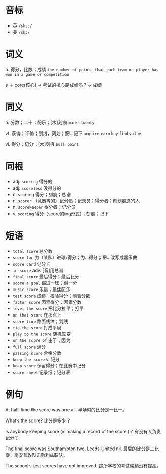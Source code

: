 # 音标

- 英 `/skɔː/`
- 美 `/skɔ/`

# 词义

n. 得分，比数；成绩
`the number of points that each team or player has won in a game or competition`



s ＋ core(核心) → 考试的核心是成绩吗？→ 成绩

# 同义

n. 分数；二十；配乐；[木]刻痕
`marks` `twenty`

vt. 获得；评价；划线，刻划；把…记下
`acquire` `earn` `buy` `find` `value`

vi. 得分；记分；[木]刻痕
`bull point`

# 同根

- adj. `scoring` 得分的
- adj. `scoreless` 没得分的
- n. `scoring` 得分；刻痕；总谱
- n. `scorer` （竞赛等的）记分员；记录员；得分者；刻划痕迹的人
- n. `scorekeeper` 得分者；记分员
- v. `scoring` 得分（score的ing形式）；刻痕；记下

# 短语

- `total score` 总分数
- `score for` 为（某队）进球/得分；为…得分；把…改写成器乐曲
- `score card` 记分卡
- `in score` adv. [音]用总谱
- `final score` 最后得分；最后比分
- `score a goal` 踢进一球；得一分
- `music score` 乐谱；最佳配乐
- `test score` 成绩；校验得分；测验分数
- `factor score` 因素得分；因素分数
- `level the score` 把比分拉平；打平
- `on that score` 在那点上
- `score line` 路面线纹；划线
- `tie the score` 打成平局
- `play to the score` 随机应变
- `on the score of` 由于；因为
- `full score` 满分
- `passing score` 合格分数
- `keep the score` v. 记分
- `keep score` 保留得分；在比赛中记分
- `score sheet` 记录纸；记分表

# 例句

At half-time the score was one all.
半场时的比分是一比一。

What’s the score?
比分是多少？

Is anybody keeping score (= making a record of the score ) ?
有没有人负责记分？

The final score was Southampton two, Leeds United nil.
最后的比分是二比零，南安普敦队击败利兹联队。

The school’s test scores have not improved.
这所学校的考试成绩没有提高。


